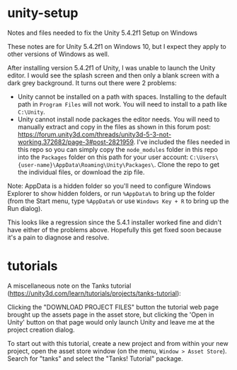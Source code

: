 # unity-setup
Notes and files needed to fix the Unity 5.4.2f1 Setup on Windows

These notes are for Unity 5.4.2f1 on Windows 10, but I expect they apply to other versions of Windows as well.

After installing version 5.4.2f1 of Unity, I was unable to launch the Unity editor.  I would see the splash screen and then only a blank screen with a dark grey background.  It turns out there were 2 problems:

* Unity cannot be installed on a path with spaces.  Installing to the default path in `Program Files` will not work.  You will need to install to a path like `C:\Unity`.
* Unity cannot install node packages the editor needs.  You will need to manually extract and copy in the files as shown in this forum post:  https://forum.unity3d.com/threads/unity3d-5-3-not-working.372682/page-3#post-2821959.  I've included the files needed in this repo so you can simply copy the `node_modules` folder in this repo into the `Packages` folder on this path for your user account:  `C:\Users\{user-name}\AppData\Roaming\Unity\Packages\`.  Clone the repo to get the individual files, or download the zip file.

Note:  AppData is a hidden folder so you'll need to configure Windows Explorer to show hidden folders, or run `%AppData%` to bring up the folder (from the Start menu, type `%AppData%` or use `Windows Key + R` to bring up the Run dialog).

This looks like a regression since the 5.4.1 installer worked fine and didn't have either of the problems above.  Hopefully this get fixed soon because it's a pain to diagnose and resolve.

# tutorials

A miscellaneous note on the Tanks tutorial (https://unity3d.com/learn/tutorials/projects/tanks-tutorial):

Clicking the "DOWNLOAD PROJECT FILES" button the tutorial web page brought up the assets page in the asset store, but clicking the 'Open in Unity' button on that page would only launch Unity and leave me at the project creation dialog.

To start out with this tutorial, create a new project and from within your new project, open the asset store window (on the menu, `Window > Asset Store`).  Search for "tanks" and select the "Tanks! Tutorial" package. 
